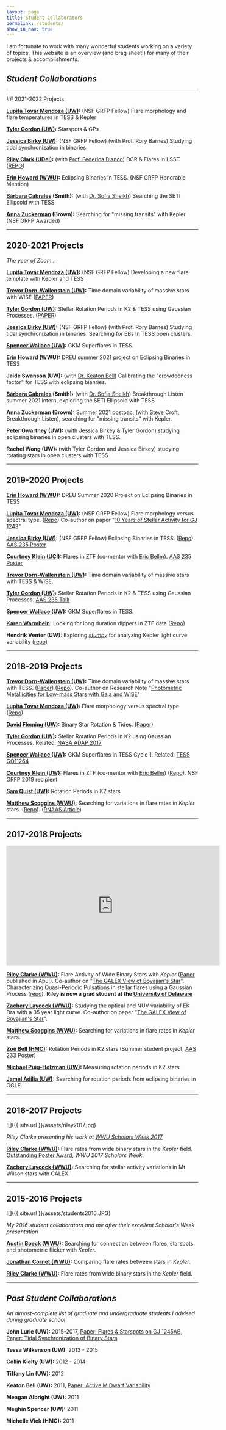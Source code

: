 ```yaml
---
layout: page
title: Student Collaborators
permalink: /students/
show_in_nav: true
---
```


<!-- # Student Collaborators -->

I am fortunate to work with many wonderful students working on a variety of topics.
This website is an overview (and brag sheet!) for many of their projects & accomplishments.

## *Student Collaborations*
<hr>
## 2021-2022 Projects

**[Lupita Tovar Mendoza (UW)](http://depts.washington.edu/astron/profile/tovar-guadalupe/):** (NSF GRFP Fellow) Flare morphology and flare temperatures in TESS & Kepler

**[Tyler Gordon (UW)](http://www.tagordon.com):** Starspots & GPs

**[Jessica Birky (UW)](https://jbirky.github.io):** (NSF GRFP Fellow) (with Prof. Rory Barnes) Studying tidal synchronization in binaries.

**[Riley Clark (UDel)](https://rileywclarke.github.io):** (with [Prof. Federica Bianco](http://fbb.space)) DCR & Flares in LSST ([REPO](https://github.com/RileyWClarke/Flarubin))


**[Erin Howard (WWU)](https://github.com/erinleighh):** Eclipsing Binaries in TESS. (NSF GRFP Honorable Mention)

**[Bárbara Cabrales](https://github.com/barbaracabrales) (Smith):** (with [Dr. Sofia Sheikh](https://sofiazsheikh.wordpress.com)) Searching the SETI Ellipsoid with TESS

**[Anna Zuckerman](https://github.com/annazuckerman) (Brown):** Searching for "missing transits" with Kepler. (NSF GRFP Awarded)

<hr>

## 2020-2021 Projects
*The year of Zoom...*

**[Lupita Tovar Mendoza (UW)](http://depts.washington.edu/astron/profile/tovar-guadalupe/):** (NSF GRFP Fellow) Developing a new flare template with Kepler and TESS

**[Trevor Dorn-Wallenstein (UW)](https://tzdwi.github.io):** Time domain variability of massive stars with WISE ([PAPER](https://arxiv.org/abs/2102.02829))

**[Tyler Gordon (UW)](http://www.tagordon.com):** Stellar Rotation Periods in K2 & TESS using Gaussian Processes. ([PAPER](https://arxiv.org/abs/2101.07886))

**[Jessica Birky (UW)](https://jbirky.github.io):** (NSF GRFP Fellow) (with Prof. Rory Barnes) Studying tidal synchronization in binaries. Searching for EBs in TESS open clusters.

**[Spencer Wallace (UW)](http://depts.washington.edu/astron/profile/wallace-spencer/):** GKM Superflares in TESS.

**[Erin Howard (WWU)](https://github.com/erinleighh):** DREU summer 2021 project on Eclipsing Binaries in TESS

**Jaide Swanson (UW):** (with [Dr. Keaton Bell](http://faculty.washington.edu/keatonb/)) Calibrating the "crowdedness factor" for TESS with eclipsing bianries.

**[Bárbara Cabrales](https://github.com/barbaracabrales) (Smith):** (with [Dr. Sofia Sheikh](https://sofiazsheikh.wordpress.com)) Breakthrough Listen summer 2021 intern, exploring the SETI Ellipsoid with TESS

**[Anna Zuckerman](https://github.com/annazuckerman) (Brown):** Summer 2021 postbac, (with Steve Croft, Breakthrough Listen), searching for "missing transits" with Kepler.

**Peter Gwartney (UW):** (with Jessica Birkey & Tyler Gordon) studying eclipsing binaries in open clusters with TESS.

**Rachel Wong (UW):** (with Tyler Gordon and Jessica Birkey) studying rotating stars in open clusters with TESS


<hr>

## 2019-2020 Projects

**[Erin Howard (WWU)](https://github.com/erinleighh):** DREU Summer 2020 Project on Eclipsing Binaries in TESS

**[Lupita Tovar Mendoza (UW)](http://depts.washington.edu/astron/profile/tovar-guadalupe/):** (NSF GRFP Fellow) Flare morphology versus spectral type. ([Repo](https://github.com/lupitatovar/flares)) Co-author on paper "[10 Years of Stellar Activity for GJ 1243](https://ui.adsabs.harvard.edu/abs/2020arXiv200510281D/abstract)"

**[Jessica Birky (UW)](https://jbirky.github.io):** (NSF GRFP Fellow) Eclipsing Binaries in TESS. ([Repo](https://github.com/jbirky/tess_binaries)) [AAS 235 Poster](https://ui.adsabs.harvard.edu/abs/2020AAS...23517020B/abstract)

**[Courtney Klein (UCI)](https://github.com/courtk32):** Flares in ZTF (co-mentor with [Eric Bellm](http://faculty.washington.edu/ecbellm/)). [AAS 235 Poster](https://ui.adsabs.harvard.edu/abs/2020AAS...23527320K/abstract)

**[Trevor Dorn-Wallenstein (UW)](https://tzdwi.github.io):** Time domain variability of massive stars with TESS & WISE.

**[Tyler Gordon (UW)](http://www.tagordon.com):** Stellar Rotation Periods in K2 & TESS using Gaussian Processes. [AAS 235 Talk](https://ui.adsabs.harvard.edu/abs/2020AAS...23514801G/abstract)

**[Spencer Wallace (UW)](http://depts.washington.edu/astron/profile/wallace-spencer/):** GKM Superflares in TESS.

**[Karen Warmbein](https://github.com/karenkathryn/):** Looking for long duration dippers in ZTF data ([Repo](https://github.com/karenkathryn/astronomy_project))

**Hendrik Venter (UW):** Exploring [*stumpy*](https://github.com/TDAmeritrade/stumpy) for analyzing Kepler light curve variability ([repo](https://github.com/UWAstroHendrik/ASTR-499))

<hr>

## 2018-2019 Projects

**[Trevor Dorn-Wallenstein (UW)](https://tzdwi.github.io):** Time domain variability of massive stars with TESS. ([Paper](https://arxiv.org/abs/1901.09930)) ([Repo](https://github.com/tzdwi/TESS)).
Co-author on Research Note "[Photometric Metallicities for Low-mass Stars with Gaia and WISE](https://doi.org/10.3847/2515-5172/ab11c9)"

**[Lupita Tovar Mendoza (UW)](http://depts.washington.edu/astron/profile/tovar-guadalupe/):** Flare morphology versus spectral type. ([Repo](https://github.com/lupitatovar/flares))

**[David Fleming (UW)](https://depts.washington.edu/astron/profile/fleming-david/):** Binary Star Rotation & Tides. ([Paper](http://adsabs.harvard.edu/abs/2017PASP..129j4502K))

**[Tyler Gordon (UW)](http://www.tagordon.com):** Stellar Rotation Periods in K2 using Gaussian Processes. Related: [NASA ADAP 2017](https://nspires.nasaprs.com/external/viewrepositorydocument/cmdocumentid=600188/solicitationId=%7B9B644CB9-C0A8-8F23-DE92-FA3837D2F0BD%7D/viewSolicitationDocument=1/ADAP17%20Approved%20Abstracts.pdf)

**[Spencer Wallace (UW)](http://depts.washington.edu/astron/profile/wallace-spencer/):** GKM Superflares in TESS Cycle 1. Related: [TESS GO11264](https://heasarc.gsfc.nasa.gov/docs/tess/data/approved-programs/G011264.txt)


**[Courtney Klein (UW)](https://github.com/courtk32):** Flares in ZTF (co-mentor with [Eric Bellm](http://faculty.washington.edu/ecbellm/)) ([Repo](https://github.com/courtk32/stellar_flares)). NSF GRFP 2019 recipient

**[Sam Quist (UW)](https://github.com/squisty):** Rotation Periods in K2 stars

**[Matthew Scoggins (WWU)](https://github.com/mscoggs):** Searching for variations in flare rates in *Kepler* stars. ([Repo](https://github.com/mscoggs/flare_cycles)). ([RNAAS Article](https://ui.adsabs.harvard.edu/abs/2019RNAAS...3..137S))


<hr>

## 2017-2018 Projects


<iframe width="560" height="315" src="https://www.youtube.com/embed/RGLO1Yo3UQs?rel=0" frameborder="0" gesture="media" allow="encrypted-media" allowfullscreen></iframe>


**[Riley Clarke (WWU)](https://github.com/RileyWClarke):** Flare Activity of Wide Binary Stars with *Kepler* ([Paper](https://arxiv.org/abs/1712.04570) published in ApJ!). Co-author on "[The GALEX View of Boyajian's Star](https://arxiv.org/abs/1712.04948)". Characterizing Quasi-Periodic Pulsations in stellar flares using a Gaussian Process ([repo](https://github.com/RileyWClarke/QPP-GP)). **Riley is now a grad student at the [University of Delaware](http://web.physics.udel.edu/about/directory/graduate-student/riley-clarke)**

**[Zachery Laycock (WWU)](https://github.com/ZacheryLaycock):** Studying the optical and NUV variability of EK Dra with a 35 year light curve. Co-author on paper "[The GALEX View of Boyajian's Star](https://arxiv.org/abs/1712.04948)".

**[Matthew Scoggins (WWU)](https://github.com/mscoggs):** Searching for variations in flare rates in *Kepler* stars.

**[Zoë Bell (HMC)](https://github.com/ZoeHMC):** Rotation Periods in K2 stars (Summer student project, [AAS 233 Poster](http://adsabs.harvard.edu/abs/2019AAS...23346507B))

**[Michael Puig-Holzman (UW)](https://github.com/mpuighol/k2rotation):** Measuring rotation periods in K2 stars

**[Jamel Adilia (UW)](https://github.com/jadilia):** Searching for rotation periods from eclipsing binaries in OGLE.

<hr>

## 2016-2017 Projects

![]({{ site.url }}/assets/riley2017.jpg)

*Riley Clarke presenting his work at [WWU Scholars Week 2017](http://www.wwu.edu/scholars/poster.shtml)*

**[Riley Clarke (WWU)](https://github.com/RileyWClarke):** Flare rates from wide binary stars in the *Kepler* field. [Outstanding Poster Award](http://www.wwu.edu/scholars/awards2017.pdf), *WWU 2017 Scholars Week*.

**[Zachery Laycock (WWU)](https://github.com/ZacheryLaycock):** Searching for stellar activity variations in Mt Wilson stars with GALEX.


<hr>

## 2015-2016 Projects

![]({{ site.url }}/assets/students2016.JPG)

*My 2016 student collaborators and me after their excellent Scholar's Week presentation*

**[Austin Boeck (WWU)](https://github.com/austin-boeck):** Searching for connection between flares, starspots, and photometric flicker with *Kepler*.

**[Jonathan Cornet (WWU)](https://github.com/cornetj2):** Comparing flare rates between stars in *Kepler*.

**[Riley Clarke (WWU)](https://github.com/RileyWClarke):** Flare rates from wide binary stars in the *Kepler* field.


<hr>

## *Past Student Collaborations*

*An almost-complete list of graduate and undergraduate students I advised during graduate school*

**John Lurie (UW):** 2015-2017, [Paper: Flares & Starspots on GJ 1245AB](https://ui.adsabs.harvard.edu/abs/2015ApJ...800...95L/), [Paper: Tidal Synchronization of Binary Stars](https://ui.adsabs.harvard.edu/abs/2017AJ....154..250L/)

**Tessa Wilkenson (UW):** 2013 - 2015

**Collin Kielty (UW):** 2012 - 2014

**Tiffany Lin (UW):** 2012

**Keaton Bell (UW):** 2011, [Paper: Active M Dwarf Variability](https://ui.adsabs.harvard.edu/abs/2012PASP..124...14B)

**Meagan Albright (UW):** 2011

**Meghin Spencer (UW):** 2011

**Michelle Vick (HMC):** 2011
